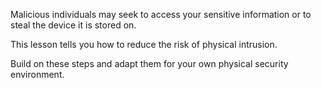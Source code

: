 [Title]: # (Physical intrusion)
[Order]: # (0)

Malicious individuals may seek to access your sensitive information or to steal the device it is stored on. 

This lesson tells you how to reduce the risk of physical intrusion. 

Build on these steps and adapt them for your own physical security environment.
